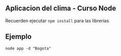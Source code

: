 ## Aplicacion del clima - Curso Node

Recuerden ejecutar ```npm install``` para las librerías

## Ejemplo

```
node app -d "Bogota"
```

